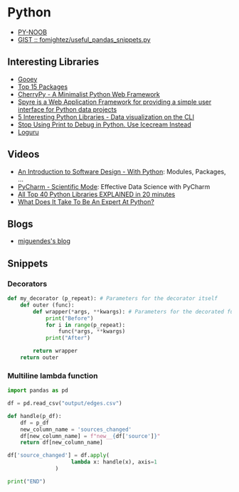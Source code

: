 # Python
  
  * [PY-NOOB](https://github.com/NARCOTIC/PY-NOOB)
  * [GIST :: fomightez/useful_pandas_snippets.py](https://gist.github.com/fomightez/ef57387b5d23106fabd4e02dab6819b4)

## Interesting Libraries
  * [Gooey](https://github.com/chriskiehl/Gooey#what-is-it)
  * [Top 15 Packages](https://python.land/top-15-python-packages)
  * [CherryPy - A Minimalist Python Web Framework](https://cherrypy.org/)
  * [Spyre is a Web Application Framework for providing a simple user interface for Python data projects](https://github.com/adamhajari/spyre)
  * [5 Interesting Python Libraries - Data visualization on the CLI](https://towardsdatascience.com/5-interesting-python-libraries-1395c791deb5)
  * [Stop Using Print to Debug in Python. Use Icecream Instead](https://towardsdatascience.com/stop-using-print-to-debug-in-python-use-icecream-instead-79e17b963fcc)
  * [Loguru](https://github.com/Delgan/loguru#asynchronous-thread-safe-multiprocess-safe)
  
## Videos

  * [An Introduction to Software Design - With Python](https://www.youtube.com/watch?v=-njsRb8Tn70): Modules, Packages, ...
  * [PyCharm - Scientific Mode](https://www.youtube.com/watch?v=46RjXawJQgg): Effective Data Science with PyCharm
  * [All Top 40 Python Libraries EXPLAINED in 20 minutes](https://www.youtube.com/watch?v=-29x_deQQus)
  * [What Does It Take To Be An Expert At Python?](https://www.youtube.com/watch?v=7lmCu8wz8ro)

## Blogs
  * [miguendes's blog](https://miguendes.me/ )

## Snippets

### Decorators

````python
def my_decorator (p_repeat): # Parameters for the decorator itself
    def outer (func):
        def wrapper(*args, **kwargs): # Parameters for the decorated function
            print("Before")
            for i in range(p_repeat):
                func(*args, **kwargs)
            print("After")

        return wrapper
    return outer

````

### Multiline lambda function

````python
import pandas as pd

df = pd.read_csv("output/edges.csv")

def handle(p_df):
    df = p_df
    new_column_name = 'sources_changed'
    df[new_column_name] = f"new__{df['source']}"
    return df[new_column_name]

df['source_changed'] = df.apply(
                    lambda x: handle(x), axis=1
               )

print("END")
````
